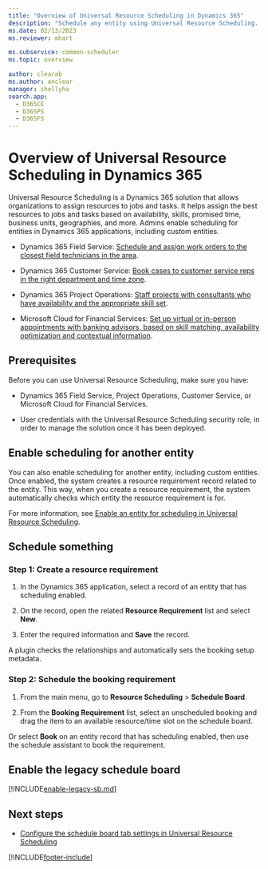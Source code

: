 ```yaml
---
title: "Overview of Universal Resource Scheduling in Dynamics 365"
description: "Schedule any entity using Universal Resource Scheduling. Make sure you meet the prerequisites, then follow these steps for scheduling an entity."
ms.date: 02/13/2023
ms.reviewer: mhart

ms.subservice: common-scheduler
ms.topic: overview

author: clearab
ms.author: anclear
manager: shellyha
search.app: 
  - D365CE
  - D365PS
  - D365FS
---
```

# Overview of Universal Resource Scheduling in Dynamics 365

Universal Resource Scheduling is a Dynamics 365 solution that allows organizations to assign resources to jobs and tasks. It helps assign the best resources to jobs and tasks based on availability, skills, promised time, business units, geographies, and more. Admins enable scheduling for entities in Dynamics 365 applications, including custom entities.
  
- Dynamics 365 Field Service: [Schedule and assign work orders to the closest field technicians in the area](../field-service/universal-resource-scheduling-for-field-service.md).

- Dynamics 365 Customer Service: [Book cases to customer service reps in the right department and time zone](/dynamics365/customer-service/basics-service-service-scheduling).

- Dynamics 365 Project Operations: [Staff projects with consultants who have availability and the appropriate skill set](/dynamics365/project-operations/psa/overview).

- Microsoft Cloud for Financial Services: [Set up virtual or in-person appointments with banking advisors, based on skill matching, availability optimization and contextual information](/industry/financial-services/).

## Prerequisites

 Before you can use Universal Resource Scheduling, make sure you have:  
  
- Dynamics 365 Field Service, Project Operations, Customer Service, or Microsoft Cloud for Financial Services.
  
- User credentials with the Universal Resource Scheduling security role, in order to manage the solution once it has been deployed.
  
## Enable scheduling for another entity

You can also enable scheduling for another entity, including custom entities. Once enabled, the system creates a resource requirement record related to the entity. This way, when you create a resource requirement, the system automatically checks which entity the resource requirement is for.

For more information, see [Enable an entity for scheduling in Universal Resource Scheduling](schedule-new-entity.md).
  
## Schedule something

### Step 1: Create a resource requirement  
  
1. In the Dynamics 365 application, select a record of an entity that has scheduling enabled.

1. On the record, open the related **Resource Requirement** list and select **New**.
  
1. Enter the required information and **Save** the record.  
  
A plugin checks the relationships and automatically sets the booking setup metadata.  
  
### Step 2: Schedule the booking requirement
  
1. From the main menu, go to **Resource Scheduling** > **Schedule Board**.  
  
2. From the **Booking Requirement** list, select an unscheduled booking and drag the item to an available resource/time slot on the schedule board.  
  
Or select **Book** on an entity record that has scheduling enabled, then use the schedule assistant to book the requirement.  

## Enable the legacy schedule board

[!INCLUDE[enable-legacy-sb.md](../shared/urs/enable-legacy-sb.md)]

## Next steps

- [Configure the schedule board tab settings in Universal Resource Scheduling](schedule-board-tab-settings.md)

[!INCLUDE[footer-include](../includes/footer-banner.md)]
